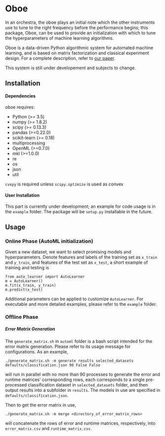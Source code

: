 # Oboe

In an orchestra, the oboe plays an initial note which the other instruments use to tune to the right frequency before the performance begins; this package, Oboe, can be used to provide an initialization with which to tune the hyperparameters of machine learning algorithms.

Oboe is a data-driven Python algorithmic system for automated machine
learning, and is based on matrix factorization and classical experiment design. For a complete description, refer to [our paper](https://arxiv.org/abs/1808.03233).

This system is still under developement and subjects to change.

## Installation

#### Dependencies
oboe requires:
* Python (>= 3.5)
* numpy  (>= 1.8.2)
* scipy  (>= 0.13.3)
* pandas (>=0.22.0)
* scikit-learn  (>= 0.18)
* multiprocessing
* OpenML (>=0.7.0)
* mkl (>=1.0.0)
* re
* os
* json
* util

`cvxpy` is required unless `scipy.optimize` is used as convex

#### User Installation
This part is currently under development; an example for code usage is in the `example` folder. The package will be `setup.py` installable in the future.

## Usage

### Online Phase (AutoML initialization)
Given a new dataset, we want to select promising models and hyperparameters. Denote features and labels of the training set as `x_train` and `y_train`, and features of the test set as `x_test`, a short example of training and testing is
```
from auto_learner import AutoLearner
m = AutoLearner()
m.fit(x_train, y_train)
m.predict(x_test)
```
Additional parameters can be applied to customize `AutoLearner`. For executable and more detailed examples, please refer to the `example` folder.

### Offline Phase

##### Error Matrix Generation
The `generate_matrix.sh` in `automl` folder is a bash script intended for the error matrix generation. Please refer to its usage message for configurations. As an example,
```
./generate_matrix.sh -m generate results selected_datasets defaults/classification.json 90 False False
```
will run in parallel with no more than 90 processes to generate the error and runtime matrices' corresponding rows, each corresponds to a single pre-processed classification dataset in `selected_datasets` folder, and then output results into a subfolder in `results`. The models in use are specified in `defaults/classification.json`.

Then to get the error matrix in use,
```
./generate_matrix.sh -m merge <directory_of_error_matrix_rows>
```
will concatenate the rows of error and runtime matrices, respectively, into `error_matrix.csv` and `runtime_matrix.csv`.




